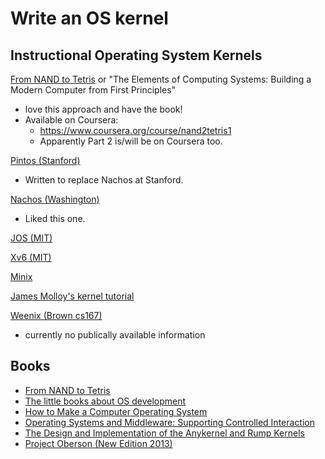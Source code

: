 # Write an OS kernel

## Instructional Operating System Kernels

[From NAND to Tetris](http://nand2tetris.org/) or "The Elements of Computing Systems: Building a Modern Computer from First Principles"
- love this approach and have the book!
- Available on Coursera:
  - https://www.coursera.org/course/nand2tetris1
  - Apparently Part 2 is/will be on Coursera too.

[Pintos (Stanford)](http://www.scs.stanford.edu/17wi-cs140/)
  - Written to replace Nachos at Stanford.

[Nachos (Washington)](https://homes.cs.washington.edu/~tom/nachos/)
  - Liked this one.

[JOS (MIT)](https://pdos.csail.mit.edu/6.828/2016/overview.html)

[Xv6 (MIT)](https://pdos.csail.mit.edu/6.828/2016/xv6.html)

[Minix](http://www.minix.org/)

[James Molloy's kernel tutorial](http://www.jamesmolloy.co.uk/tutorial_html/)

[Weenix (Brown cs167)](http://cs.brown.edu/courses/cs167/)
- currently no publically available information


## Books

- [From NAND to Tetris](http://nand2tetris.org/book.php)
- [The little books about OS development](http://littleosbook.github.io/)
- [How to Make a Computer Operating System](https://www.gitbook.com/book/samypesse/how-to-create-an-operating-system)
- [Operating Systems and Middleware: Supporting Controlled Interaction](https://gustavus.edu/mcs/max/os-book/)
- [The Design and Implementation of the Anykernel and Rump Kernels](http://www.fixup.fi/misc/rumpkernel-book/)
- [Project Oberson (New Edition 2013)](https://www.inf.ethz.ch/personal/wirth/ProjectOberon/)
